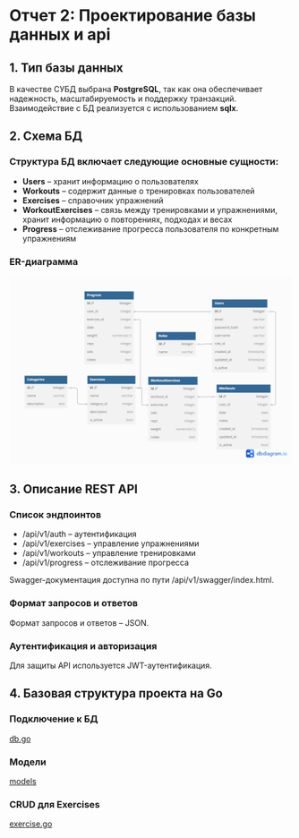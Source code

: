 # Отчет 2: Проектирование базы данных и api

## 1. Тип базы данных

В качестве СУБД выбрана **PostgreSQL**, так как она обеспечивает надежность, масштабируемость и поддержку транзакций. Взаимодействие с БД реализуется с использованием **sqlx**.

## 2. Схема БД

### Структура БД включает следующие основные сущности:

- **Users** – хранит информацию о пользователях
- **Workouts** – содержит данные о тренировках пользователей
- **Exercises** – справочник упражнений
- **WorkoutExercises** – связь между тренировками и упражнениями, хранит информацию о повторениях, подходах и весах
- **Progress** – отслеживание прогресса пользователя по конкретным упражнениям

### ER-диаграмма

![ERD](./src/online_workout_tracker_db.png)

## 3. Описание REST API

### Список эндпоинтов

- /api/v1/auth – аутентификация
- /api/v1/exercises – управление упражнениями
- /api/v1/workouts – управление тренировками
- /api/v1/progress – отслеживание прогресса

Swagger-документация доступна по пути /api/v1/swagger/index.html.

### Формат запросов и ответов

Формат запросов и ответов – JSON.

### Аутентификация и авторизация

Для защиты API используется JWT-аутентификация.

## 4. Базовая структура проекта на Go

### Подключение к БД

[db.go](../backend/internal/db/db.go)

### Модели

[models](../backend/internal/models)

### CRUD для Exercises

[exercise.go](../backend/internal/handlers/exercise.go)
